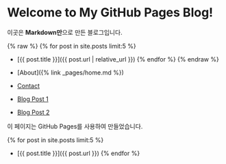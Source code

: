 # Welcome to My GitHub Pages Blog!

이곳은 **Markdown만**으로 만든 블로그입니다.

{% raw %}
{% for post in site.posts limit:5 %}
- [{{ post.title }}]({{ post.url | relative_url }})
{% endfor %}
{% endraw %}

- [About]({% link _pages/home.md %})
- [Contact](contact.md)
- [Blog Post 1](post1.md)
- [Blog Post 2](post2.md)

이 페이지는 GitHub Pages를 사용하여 만들었습니다.

{% for post in site.posts limit:5 %}
- [{{ post.title }}]({{ post.url }})
{% endfor %}
